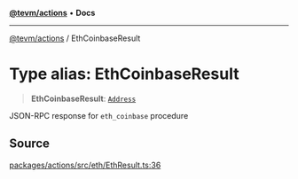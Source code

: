 [**@tevm/actions**](../README.md) • **Docs**

***

[@tevm/actions](../globals.md) / EthCoinbaseResult

# Type alias: EthCoinbaseResult

> **EthCoinbaseResult**: [`Address`](Address.md)

JSON-RPC response for `eth_coinbase` procedure

## Source

[packages/actions/src/eth/EthResult.ts:36](https://github.com/evmts/tevm-monorepo/blob/main/packages/actions/src/eth/EthResult.ts#L36)
